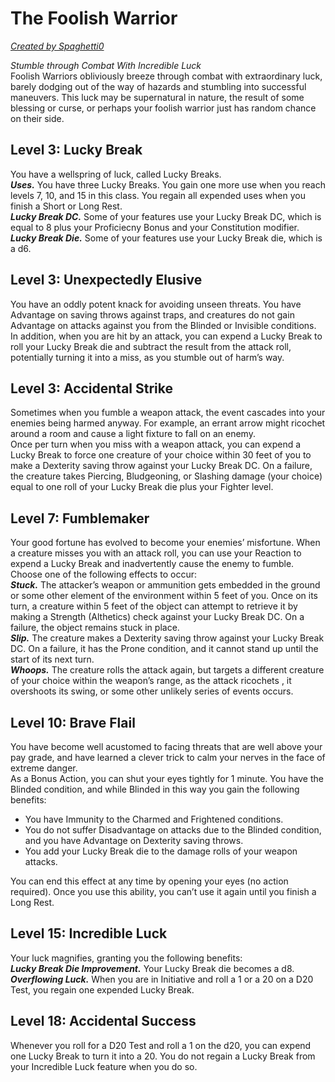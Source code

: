 # The Foolish Warrior
[*Created by Spaghetti0*](https://bio.site/spaghetti0)

*Stumble through Combat With Incredible Luck*  
Foolish Warriors obliviously breeze through combat with extraordinary luck, barely dodging out of the way of hazards and stumbling into successful maneuvers. This luck may be supernatural in nature, the result of some blessing or curse, or perhaps your foolish warrior just has random chance on their side.

## Level 3: Lucky Break
You have a wellspring of luck, called Lucky Breaks.  
***Uses.*** You have three Lucky Breaks. You gain one more use when you reach levels 7, 10, and 15 in this class. You regain all expended uses when you finish a Short or Long Rest.  
***Lucky Break DC.*** Some of your features use your Lucky Break DC, which is equal to 8 plus your Proficiecny Bonus and your Constitution modifier.  
***Lucky Break Die.*** Some of your features use your Lucky Break die, which is a d6.

## Level 3: Unexpectedly Elusive
You have an oddly potent knack for avoiding unseen threats. You have Advantage on saving throws against traps, and creatures do not gain Advantage on attacks against you from the Blinded or Invisible conditions.  
In addition, when you are hit by an attack, you can expend a Lucky Break to roll your Lucky Break die and subtract the result from the attack roll, potentially turning it into a miss, as you stumble out of harm’s way.

## Level 3: Accidental Strike
Sometimes when you fumble a weapon attack, the event cascades into your enemies being harmed anyway. For example, an errant arrow might ricochet around a room and cause a light fixture to fall on an enemy.  
Once per turn when you miss with a weapon attack, you can expend a Lucky Break to force one creature of your choice within 30 feet of you to make a Dexterity saving throw against your Lucky Break DC. On a failure, the creature takes Piercing, Bludgeoning, or Slashing damage (your choice) equal to one roll of your Lucky Break die plus your Fighter level.

## Level 7: Fumblemaker
Your good fortune has evolved to become your enemies’ misfortune. When a creature misses you with an attack roll, you can use your Reaction to expend a Lucky Break and inadvertently cause the enemy to fumble. Choose one of the following effects to occur:  
***Stuck.*** The attacker’s weapon or ammunition gets embedded in the ground or some other element of the environment within 5 feet of you. Once on its turn, a creature within 5 feet of the object can attempt to retrieve it by making a Strength (Althetics) check against your Lucky Break DC. On a failure, the object remains stuck in place.  
***Slip.*** The creature makes a Dexterity saving throw against your Lucky Break DC. On a failure, it has the Prone condition, and it cannot stand up until the start of its next turn.  
***Whoops.*** The creature rolls the attack again, but targets a different creature of your choice within the weapon’s range, as the attack ricochets , it overshoots its swing, or some other unlikely series of events occurs.

## Level 10: Brave Flail
You have become well acustomed to facing threats that are well above your pay grade, and have learned a clever trick to calm your nerves in the face of extreme danger.  
As a Bonus Action, you can shut your eyes tightly for 1 minute. You have the Blinded condition, and while Blinded in this way you gain the following benefits:
- You have Immunity to the Charmed and Frightened conditions.
- You do not suffer Disadvantage on attacks due to the Blinded condition, and you have Advantage on Dexterity saving throws.
- You add your Lucky Break die to the damage rolls of your weapon attacks.

You can end this effect at any time by opening your eyes (no action required). Once you use this ability, you can’t use it again until you finish a Long Rest.

## Level 15: Incredible Luck
Your luck magnifies, granting you the following benefits:  
***Lucky Break Die Improvement.*** Your Lucky Break die becomes a d8.  
***Overflowing Luck.*** When you are in Initiative and roll a 1 or a 20 on a D20 Test, you regain one expended Lucky Break.

## Level 18: Accidental Success
Whenever you roll for a D20 Test and roll a 1 on the d20, you can expend one Lucky Break to turn it into a 20. You do not regain a Lucky Break from your Incredible Luck feature when you do so.
